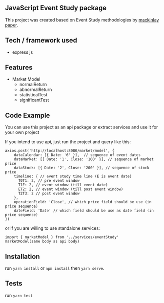## JavaScript Event Study package
This project was created based on Event Study methodologies by [mackinlay paper](https://pdfs.semanticscholar.org/aac6/83a678a12a3dcd73389aac7289868847ea73.pdf).

## Tech / framework used
* express js

## Features
* Market Model
    * normalReturn
    * abnormalReturn
    * statisticalTest
    * significantTest

## Code Example
You can use this project as an api package or extract services and use it for your own project

If you intend to use api, just run the project and query like this:
```
axios.post('http://localhost:8080/market/model', {
    dataCalendar: [{ Date: '6' }],  // sequence of event dates 
    dataMarket: [{ Date: '1', Close: '100' }], // sequence of market price
    dataStock: [{ Date: '2', Close: '200' }], // sequence of stock price
    timeline: { // event study time line (E is event date)
      T0T1: 2, // pre event window
      T1E: 2, // event window (till event date)
      ET2: 2, // event window (till post event window)
      T2T3: 2 // post event window
    },
    operationField: 'Close', // which price field should be use (in price sequence)
    dateField: 'Date' // which field should be use as date field (in price sequence)
})
```
or if you are willing to use standalone services:
```
import { marketModel } from '../services/eventStudy'
marketModel(same body as api body)
```


## Installation
run `yarn install` or `npm install` then `yarn serve`.

## Tests
run `yarn test`